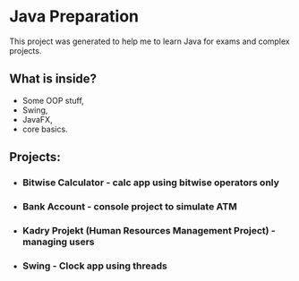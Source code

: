 # Java Preparation

This project was generated to help me to learn Java for exams and complex projects.

## What is inside?

+ Some OOP stuff, 
+ Swing, 
+ JavaFX,
+ core basics.

## Projects:

+ ### Bitwise Calculator - calc app using bitwise operators only
+ ### Bank Account - console project to simulate ATM
+ ### Kadry Projekt (Human Resources Management Project) - managing users 
+ ### Swing - Clock app using threads

